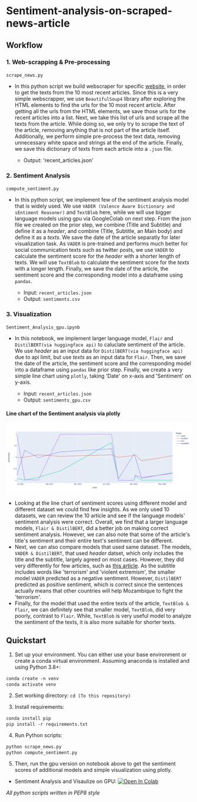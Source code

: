 # Sentiment-analysis-on-scraped-news-article

## Workflow

### 1. Web-scrapping & Pre-processing

`scrape_news.py`

- In this python script we build webscraper for specific [website](https://www.aljazeera.com/where/mozambique/), in order to get the texts from the 10 most recent articles. Since this is a very simple webscrapper, we use `BeautifulSoup4` library after exploring the HTML elements to find the urls for the 10 most recent article. After getting all the urls from the HTML elements, we save those urls for the recent articles into a list. Next, we take this list of urls and scrape all the texts from the article. While doing so, we only try to scrape the text of the article, removing anything that is not part of the article itself. Additionally, we perform simple pre-process the text data, removing unnecessary white space and strings at the end of the article. Finally, we save this dictionary of texts from each article into a `.json` file.

  - Output: 'recent_articles.json'

### 2. Sentiment Analysis

`compute_sentiment.py`

- In this python script, we implement few of the sentiment analysis model that is widely used. We use `VADER (Valence Aware Dictionary and sEntiment Reasoner)` and `TextBlob` here, while we will use bigger language models using gpu via GoogleColab on next step. From the json file we created on the prior step, we combine (Title and Subtitle) and define it as a *header*, and combine (Title, Subtitle, an Main body) and define it as a *texts*. We save the date of the article separatly for later visualization task. As `VADER` is pre-trained and performs much better for social communication texts such as twitter posts, we use `VADER` to calculate the sentiment score for the *header* with a shorter length of texts. We will use `TextBlob` to calculate the sentiment score for the *texts* with a longer length. Finally, we save the date of the article, the sentiment score and the corresponding model into a dataframe using `pandas`.

  - Input: `recent_articles.json`
  - Output: `sentiments.csv`

### 3. Visualization

`Sentiment_Analysis_gpu.ipynb`

- In this notebook, we implement larger language model, `Flair` and `DistilBERT(via huggingface api)` to caluclate sentiment of the article. We use *header* as an input data for `DistilBERT(via huggingface api)` due to api limit, but use *texts* as an input data for `Flair`. Then, we save the date of the article, the sentiment score and the corresponding model into a dataframe using `pandas` like prior step. Finally, we create a very simple line chart using `plotly`, taking 'Date' on x-axis and 'Sentiment' on y-axis.  
  
  - Input: `recent_articles.json`
  - Output: `sentiments_gpu.csv`

#### Line chart of the Sentiment analysis via plotly
![alt text](https://github.com/alexdseo/Sentiment-analysis-on-scraped-news-article/blob/master/simple_plotly.png)

- Looking at the line chart of sentiment scores using different model and different dataset we could find few insights. As we only used 10 datasets, we can review the 10 article and see if the language models' sentiment analysis were correct. Overall, we find that a larger language models, `Flair & DistilBERT`, did a better job on making correct sentiment analysis. However, we can also note that some of the article's title's sentiment and their entire text's sentiment can be different. 
- Next, we can also compare models that used same dataset. The models, `VADER & DistilBERT`, that used *header* datset, which only includes the title and the subtitle, largely agreed on most cases. However, they did very differently for few articles, such as [this article](https://www.aljazeera.com/news/2021/6/23/southern-african-nations-agree-to-deploy-forces-to-mozambique). As the subtitle includes words like 'terrorism' and 'violent extremism', the smaller model `VADER` predicted as a negative sentiment. However, `DistilBERT` predicted as positive sentiment, which is correct since the sentences actually means that other countries will help Mozambique to fight the 'terrorism'.
- Finally, for the model that used the entire texts of the article, `TextBlob & Flair`, we can definitely see that smaller model, `TextBlob`, did very poorly, contrast to `Flair`. While, `TextBlob` is very useful model to analyze the sentiment of the texts, it is also more suitable for shorter texts.

## Quickstart

1. Set up your environment. You can either use your base environment or create a conda virtual environment. Assuming anaconda is installed and using Python 3.8+:


```
conda create -n venv
conda activate venv
```

2. Set working directory:
`cd (To this repository)`

3. Install requirements:
```
conda install pip
pip install -r requirements.txt
```

4. Run Python scripts:
```
python scrape_news.py
python compute_sentiment.py
```

5. Then, run the gpu version on notebook above to get the sentiment scores of additional models and simple visualization using plotly.

- Sentiment Analysis and Visaulize on GPU: [![Open In Colab](https://colab.research.google.com/assets/colab-badge.svg)](https://colab.research.google.com/github/alexdseo/Sentiment-analysis-on-scraped-news-article/blob/master/Sentiment_Analysis_gpu.ipynb)

*All python scripts written in PEP8 style*
